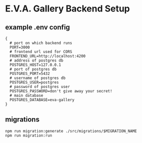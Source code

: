 # E.V.A. Gallery Backend Setup

## example .env config
```
{
  # port on which backend runs
  PORT=3000
  # frontend url used for CORS
  FRONTEND_URL=http://localhost:4200
  # address of postgres db
  POSTGRES_HOST=127.0.0.1
  # port of postgres db
  POSTGRES_PORT=5432
  # username of postgres db
  POSTGRES_USER=postgres
  # password of postgres user
  POSTGRES_PASSWORD=don't give away your secret!
  # main database
  POSTGRES_DATABASE=eva-gallery
}
```

## migrations
```
npm run migration:generate ./src/migrations/$MIGRATION_NAME
npm run migration:run
```
